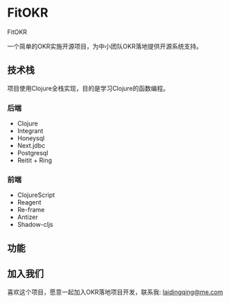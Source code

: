 # FitOKR

FitOKR

一个简单的OKR实施开源项目，为中小团队OKR落地提供开源系统支持。


## 技术栈

项目使用Clojure全栈实现，目的是学习Clojure的函数编程。

### 后端

* Clojure
* Integrant
* Honeysql
* Next.jdbc
* Postgresql
* Reitit + Ring

### 前端

* ClojureScript
* Reagent
* Re-frame
* Antizer
* Shadow-cljs

## 功能



## 加入我们

喜欢这个项目，愿意一起加入OKR落地项目开发，联系我: laidingqing@me.com